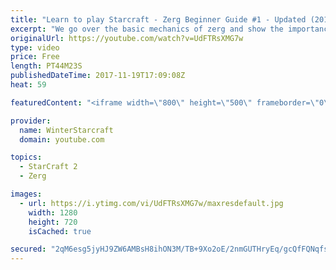 ```yaml
---
title: "Learn to play Starcraft - Zerg Beginner Guide #1 - Updated (2017)"
excerpt: "We go over the basic mechanics of zerg and show the importance of understanding at least some of what your opponent is doing.  This guide is meant for players with an understanding of the objectives of starcraft but without any strong direction or gameplan, especially for each specific race! -- Watch"
originalUrl: https://youtube.com/watch?v=UdFTRsXMG7w
type: video
price: Free
length: PT44M23S
publishedDateTime: 2017-11-19T17:09:08Z
heat: 59

featuredContent: "<iframe width=\"800\" height=\"500\" frameborder=\"0\" src=\"https://www.youtube.com/embed/UdFTRsXMG7w\" allow=\"accelerometer; autoplay; encrypted-media; gyroscope; picture-in-picture\" allowfullscreen></iframe>"

provider:
  name: WinterStarcraft
  domain: youtube.com

topics:
  - StarCraft 2
  - Zerg

images:
  - url: https://i.ytimg.com/vi/UdFTRsXMG7w/maxresdefault.jpg
    width: 1280
    height: 720
    isCached: true

secured: "2qM6esg5jyHJ9ZW6AMBsH8ihON3M/TB+9Xo2oE/2nmGUTHryEq/gcQfFQNqfsbzS/B9UenvHLJl8BmNlH2qMa8bEMcisx9dkveynShBdDA7iL433AYBaFHohTlJhdNucj62iGu9HiPlpT9vmJlYAMoXKH+v+St3i5HThPmY41a5LZgVFoTLBfSuQsgPJBmhrLbVYwoUkwyvfihUvoroo9tukyyXbeRwHRU9qAO6/HfXpqf6YUgE/cEFeBbVKvqIqlzVu2SrQVXv2Ob59V+BTA7jBaXsK9hsL4cI1mncOd6SxJlfRaaac4Tl0l1U6hn2O+7I6TfbRzkw7d2OB4HAHGJuYenijeX48vqOfWqomD25nStu7y/UUe9tcik93eO85hwjG7Szp3ow45tY19L6pCwSPVGnRMFN2vK08kZgnJjoC1Xz7IdxgEBlxieNPeYcW;d5OjYPc55uFKfLUuEG+Qsg=="
---
```


